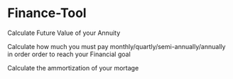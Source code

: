 # Finance-Tool

Calculate Future Value of your Annuity

Calculate how much you must pay monthly/quartly/semi-annually/annually in order order to reach your Financial goal

Calculate the ammortization of your mortage
